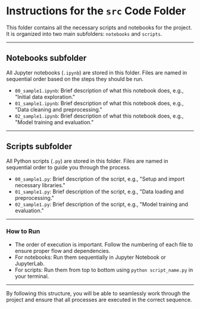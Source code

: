 # Instructions for the `src` Code Folder

This folder contains all the necessary scripts and notebooks for the project. It is organized into two main subfolders: `notebooks` and `scripts`.

---

## Notebooks subfolder

All Jupyter notebooks (`.ipynb`) are stored in this folder. Files are named in sequential order based on the steps they should be run.

- `00_sample1.ipynb`: Brief description of what this notebook does, e.g., "Initial data exploration."
- `01_sample1.ipynb`: Brief description of what this notebook does, e.g., "Data cleaning and preprocessing."
- `02_sample1.ipynb`: Brief description of what this notebook does, e.g., "Model training and evaluation."

---

## Scripts subfolder

All Python scripts (`.py`) are stored in this folder. Files are named in sequential order to guide you through the process.

- `00_sample1.py`: Brief description of the script, e.g., "Setup and import necessary libraries."
- `01_sample1.py`: Brief description of the script, e.g., "Data loading and preprocessing."
- `02_sample1.py`: Brief description of the script, e.g., "Model training and evaluation."

---

### How to Run

- The order of execution is important. Follow the numbering of each file to ensure proper flow and dependencies.
- For notebooks: Run them sequentially in Jupyter Notebook or JupyterLab.
- For scripts: Run them from top to bottom using `python script_name.py` in your terminal.

---

By following this structure, you will be able to seamlessly work through the project and ensure that all processes are executed in the correct sequence.
